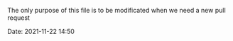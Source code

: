 The only purpose of this file is to be modificated when we need a new pull request

Date: 2021-11-22 14:50
